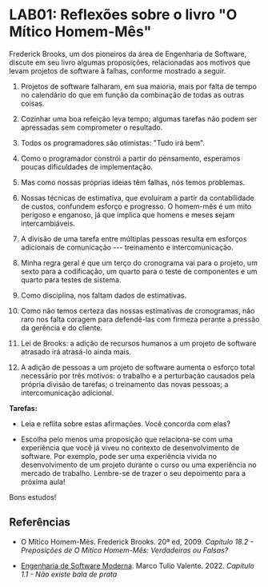 # LAB01: Reflexões sobre o livro "O Mítico Homem-Mês"

Frederick Brooks, um dos pioneiros da área de Engenharia de Software, discute em seu livro algumas proposições, relacionadas aos motivos que levam projetos de software à falhas, conforme mostrado a seguir. 

1. Projetos de software falharam, em sua maioria, mais por falta de tempo no calendário do que em função da combinação de todas as outras coisas.

2. Cozinhar uma boa refeição leva tempo; algumas tarefas não podem ser apressadas sem comprometer o resultado.

3. Todos os programadores são otimistas: "Tudo irá bem".

4. Como o programador constrói a partir do pensamento, esperamos poucas dificuldades de implementação.

5. Mas como nossas próprias ideias têm falhas, nós temos problemas.

6. Nossas técnicas de estimativa, que evoluíram a partir da contabilidade de custos,  confundem esforço e progresso. O homem-mês é um mito perigoso e enganoso, já que implica que homens e meses sejam intercambiáveis.

7. A divisão de uma tarefa entre múltiplas pessoas resulta em esforços adicionais de comunicação --- treinamento e intercomunicação.

8. Minha regra geral é que um terço do cronograma vai para o projeto, um sexto para a codificação, um quarto para o teste de componentes e um quarto para testes de sistema.

9. Como disciplina, nos faltam dados de estimativas.

10. Como não temos certeza das nossas estimativas de cronogramas, não raro nos falta coragem para defendê-las com firmeza perante a pressão da gerência e do cliente.

11. Lei de Brooks: a adição de recursos humanos a um projeto de software atrasado irá atrasá-lo ainda mais.

12. A adição de pessoas a um projeto de software aumenta o esforço total necessário por três motivos: o trabalho e a perturbação causados pela própria divisão de tarefas; o treinamento das novas pessoas; a intercomunicação adicional.

**Tarefas:** 

- Leia e reflita sobre estas afirmações. Você concorda com elas?

- Escolha pelo menos uma proposição que relaciona-se com uma experiência que você já viveu no contexto de desenvolvimento de software. Por exemplo, pode ser uma experiência vivida no desenvolvimento de um projeto durante o curso ou uma experiência  no mercado de trabalho. Lembre-se de trazer o seu depoimento para a próxima aula!

Bons estudos!


## Referências

* O Mítico Homem-Mês. Frederick Brooks. 20ª ed, 2009. _Capítulo 18.2 - Preposições de O Mítico Homem-Mês: Verdadeiras ou Falsas?_

* [Engenharia de Software Moderna](https://engsoftmoderna.info/cap1.html#n%C3%A3o-existe-bala-de-prata). Marco Tulio Valente. 2022. _Capítulo 1.1 - Não existe bala de prata_
